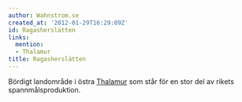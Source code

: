```yaml
---
author: Wahnstrom.se
created_at: '2012-01-29T16:29:09Z'
id: Ragasherslätten
links:
  mention:
  - Thalamur
title: Ragasherslätten
---
```


Bördigt landområde i östra [Thalamur] som står för en stor del av rikets spannmålsproduktion.

  [Thalamur]: Thalamur